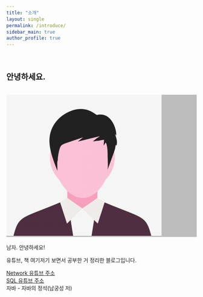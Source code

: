 ```yaml
---
title: "소개"
layout: single
permalink: /introduce/
sidebar_main: true
author_profile: true
---
```


<br>

## 안녕하세요.

<br>
   <div class="circle_1" style="background: #BDBDBD;">
    <img class="circle_2" src="/imgs/man_comic.png">
   </div>
 <br>
   남자.   
	안녕하세요!   

   유튜브, 책 여기저기 보면서 공부한 거 정리한 블로그입니다.   



   [Network 유튜브 주소](https://www.youtube.com/@ddarahakit "따라하면서 배우는 IT")   
   [SQL 유튜브 주소](https://www.youtube.com/@ProfNKim "김남규 교수님")   
   자바 - 자바의 정석(남궁성 저)   
    

